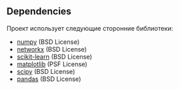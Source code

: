 ## Dependencies

Проект использует следующие сторонние библиотеки:

- [numpy](https://numpy.org/) (BSD License)
- [networkx](https://networkx.org/) (BSD License)
- [scikit-learn](https://scikit-learn.org/) (BSD License)
- [matplotlib](https://matplotlib.org/) (PSF License)
- [scipy](https://scipy.org/) (BSD License)
- [pandas](https://pandas.pydata.org/) (BSD License)
